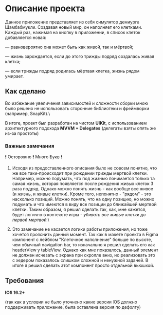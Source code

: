 # Описание проекта

Данное приложение представляет из себя симулятор демиурга Шамбабмукли. 
Создавая новый мир, он наполняет его клетками. 
Каждый раз, нажимая на кнопку в приложении, в список клеток добавляется новая:

— равновероятно она может быть как живой, так и мёртвой;

— жизнь зарождается, если до этого трижды подряд создалась живая клетка;

— если трижды подряд родилась мёртвая клетка, жизнь рядом умирает. 

## Как сделано

Во избежание увеличения зависимостей и сложности сборки мною было решено не использовать сторонние библиотеки и фреймворки (например, SnapKit).\

В итоге, проект был разработан на чистом **UIKit**, c использованием архитектурного подохода **MVVM + Delegates** (делегаты взяты опять же из-за простоты)

### Важные замечания
❗ Осторожно ❗ Много Букв ❗

1. Исходя из предоставленного описания было не совсем понятно, что же все таки-происходит при рождении трижды мертвой клетки.
Например, можно подумать, что под жизнью понимается только та самая жизнь, которая появляется после рождения живых клеток 3 раза подряд.
Однако можно понять жизнь - как вообще все живое (и жизнь, и живые клетки).
Кроме того, непонятно - "рядом" - это насколько позиций. Можно понять, что на одну позицию, но можно подумать и что имеются в виду все позиции до ближайшей мертвой клетки.
Таким образом, я решил сделать так, как, мне кажется, будет логично в контексте игры - *убивать все живые клетки до первой мертвой.*\

2. Это замечание не касается логики работы приложения, но тоже хочется прояснить данный момент.
Так как в макете проекта в Figma компонент с лейблом "Клеточное наполнение" больше по высоте, чем обычный navigation bar, то изначально я решил сделать его как headerView у tableView.
Однако как мне показалось, данный элемент не должен исчезать с экрана при скролле вниз, но реализовать это с хедером показалось слишком сложной и ненужной задачей.
В итоге я решил сделать этот компонент просто отдельной вьюшкой. 


## Требования

**IOS 16.2+**

(так как в условии не было уточнено какие версии IOS должно поддерживать приложение, была оставлена версия по дефолту) 


